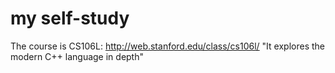# my self-study 
The course is CS106L: http://web.stanford.edu/class/cs106l/
"It explores the modern C++ language in depth"
